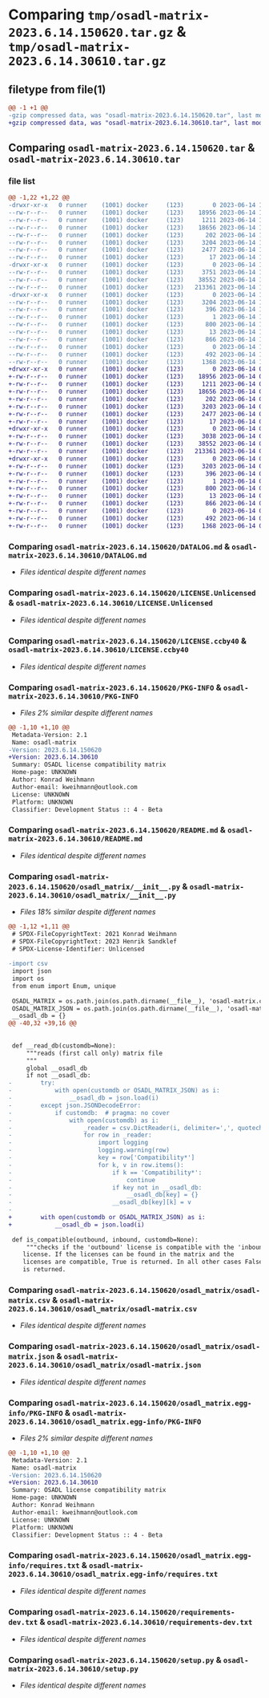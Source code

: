# Comparing `tmp/osadl-matrix-2023.6.14.150620.tar.gz` & `tmp/osadl-matrix-2023.6.14.30610.tar.gz`

## filetype from file(1)

```diff
@@ -1 +1 @@
-gzip compressed data, was "osadl-matrix-2023.6.14.150620.tar", last modified: Wed Jun 14 15:00:23 2023, max compression
+gzip compressed data, was "osadl-matrix-2023.6.14.30610.tar", last modified: Wed Jun 14 03:19:16 2023, max compression
```

## Comparing `osadl-matrix-2023.6.14.150620.tar` & `osadl-matrix-2023.6.14.30610.tar`

### file list

```diff
@@ -1,22 +1,22 @@
-drwxr-xr-x   0 runner    (1001) docker     (123)        0 2023-06-14 15:00:23.808478 osadl-matrix-2023.6.14.150620/
--rw-r--r--   0 runner    (1001) docker     (123)    18956 2023-06-14 14:59:56.000000 osadl-matrix-2023.6.14.150620/DATALOG.md
--rw-r--r--   0 runner    (1001) docker     (123)     1211 2023-06-14 14:59:56.000000 osadl-matrix-2023.6.14.150620/LICENSE.Unlicensed
--rw-r--r--   0 runner    (1001) docker     (123)    18656 2023-06-14 14:59:56.000000 osadl-matrix-2023.6.14.150620/LICENSE.ccby40
--rw-r--r--   0 runner    (1001) docker     (123)      202 2023-06-14 14:59:56.000000 osadl-matrix-2023.6.14.150620/MANIFEST.in
--rw-r--r--   0 runner    (1001) docker     (123)     3204 2023-06-14 15:00:23.808478 osadl-matrix-2023.6.14.150620/PKG-INFO
--rw-r--r--   0 runner    (1001) docker     (123)     2477 2023-06-14 14:59:56.000000 osadl-matrix-2023.6.14.150620/README.md
--rw-r--r--   0 runner    (1001) docker     (123)       17 2023-06-14 15:00:20.000000 osadl-matrix-2023.6.14.150620/VERSION
-drwxr-xr-x   0 runner    (1001) docker     (123)        0 2023-06-14 15:00:23.808478 osadl-matrix-2023.6.14.150620/osadl_matrix/
--rw-r--r--   0 runner    (1001) docker     (123)     3751 2023-06-14 14:59:56.000000 osadl-matrix-2023.6.14.150620/osadl_matrix/__init__.py
--rw-r--r--   0 runner    (1001) docker     (123)    38552 2023-06-14 14:59:56.000000 osadl-matrix-2023.6.14.150620/osadl_matrix/osadl-matrix.csv
--rw-r--r--   0 runner    (1001) docker     (123)   213361 2023-06-14 14:59:56.000000 osadl-matrix-2023.6.14.150620/osadl_matrix/osadl-matrix.json
-drwxr-xr-x   0 runner    (1001) docker     (123)        0 2023-06-14 15:00:23.808478 osadl-matrix-2023.6.14.150620/osadl_matrix.egg-info/
--rw-r--r--   0 runner    (1001) docker     (123)     3204 2023-06-14 15:00:23.000000 osadl-matrix-2023.6.14.150620/osadl_matrix.egg-info/PKG-INFO
--rw-r--r--   0 runner    (1001) docker     (123)      396 2023-06-14 15:00:23.000000 osadl-matrix-2023.6.14.150620/osadl_matrix.egg-info/SOURCES.txt
--rw-r--r--   0 runner    (1001) docker     (123)        1 2023-06-14 15:00:23.000000 osadl-matrix-2023.6.14.150620/osadl_matrix.egg-info/dependency_links.txt
--rw-r--r--   0 runner    (1001) docker     (123)      800 2023-06-14 15:00:23.000000 osadl-matrix-2023.6.14.150620/osadl_matrix.egg-info/requires.txt
--rw-r--r--   0 runner    (1001) docker     (123)       13 2023-06-14 15:00:23.000000 osadl-matrix-2023.6.14.150620/osadl_matrix.egg-info/top_level.txt
--rw-r--r--   0 runner    (1001) docker     (123)      866 2023-06-14 14:59:56.000000 osadl-matrix-2023.6.14.150620/requirements-dev.txt
--rw-r--r--   0 runner    (1001) docker     (123)        0 2023-06-14 14:59:56.000000 osadl-matrix-2023.6.14.150620/requirements.txt
--rw-r--r--   0 runner    (1001) docker     (123)      492 2023-06-14 15:00:23.808478 osadl-matrix-2023.6.14.150620/setup.cfg
--rw-r--r--   0 runner    (1001) docker     (123)     1368 2023-06-14 14:59:56.000000 osadl-matrix-2023.6.14.150620/setup.py
+drwxr-xr-x   0 runner    (1001) docker     (123)        0 2023-06-14 03:19:16.815147 osadl-matrix-2023.6.14.30610/
+-rw-r--r--   0 runner    (1001) docker     (123)    18956 2023-06-14 03:18:41.000000 osadl-matrix-2023.6.14.30610/DATALOG.md
+-rw-r--r--   0 runner    (1001) docker     (123)     1211 2023-06-14 03:18:41.000000 osadl-matrix-2023.6.14.30610/LICENSE.Unlicensed
+-rw-r--r--   0 runner    (1001) docker     (123)    18656 2023-06-14 03:18:41.000000 osadl-matrix-2023.6.14.30610/LICENSE.ccby40
+-rw-r--r--   0 runner    (1001) docker     (123)      202 2023-06-14 03:18:41.000000 osadl-matrix-2023.6.14.30610/MANIFEST.in
+-rw-r--r--   0 runner    (1001) docker     (123)     3203 2023-06-14 03:19:16.815147 osadl-matrix-2023.6.14.30610/PKG-INFO
+-rw-r--r--   0 runner    (1001) docker     (123)     2477 2023-06-14 03:18:41.000000 osadl-matrix-2023.6.14.30610/README.md
+-rw-r--r--   0 runner    (1001) docker     (123)       17 2023-06-14 03:19:10.000000 osadl-matrix-2023.6.14.30610/VERSION
+drwxr-xr-x   0 runner    (1001) docker     (123)        0 2023-06-14 03:19:16.811147 osadl-matrix-2023.6.14.30610/osadl_matrix/
+-rw-r--r--   0 runner    (1001) docker     (123)     3038 2023-06-14 03:18:41.000000 osadl-matrix-2023.6.14.30610/osadl_matrix/__init__.py
+-rw-r--r--   0 runner    (1001) docker     (123)    38552 2023-06-14 03:18:41.000000 osadl-matrix-2023.6.14.30610/osadl_matrix/osadl-matrix.csv
+-rw-r--r--   0 runner    (1001) docker     (123)   213361 2023-06-14 03:18:41.000000 osadl-matrix-2023.6.14.30610/osadl_matrix/osadl-matrix.json
+drwxr-xr-x   0 runner    (1001) docker     (123)        0 2023-06-14 03:19:16.815147 osadl-matrix-2023.6.14.30610/osadl_matrix.egg-info/
+-rw-r--r--   0 runner    (1001) docker     (123)     3203 2023-06-14 03:19:16.000000 osadl-matrix-2023.6.14.30610/osadl_matrix.egg-info/PKG-INFO
+-rw-r--r--   0 runner    (1001) docker     (123)      396 2023-06-14 03:19:16.000000 osadl-matrix-2023.6.14.30610/osadl_matrix.egg-info/SOURCES.txt
+-rw-r--r--   0 runner    (1001) docker     (123)        1 2023-06-14 03:19:16.000000 osadl-matrix-2023.6.14.30610/osadl_matrix.egg-info/dependency_links.txt
+-rw-r--r--   0 runner    (1001) docker     (123)      800 2023-06-14 03:19:16.000000 osadl-matrix-2023.6.14.30610/osadl_matrix.egg-info/requires.txt
+-rw-r--r--   0 runner    (1001) docker     (123)       13 2023-06-14 03:19:16.000000 osadl-matrix-2023.6.14.30610/osadl_matrix.egg-info/top_level.txt
+-rw-r--r--   0 runner    (1001) docker     (123)      866 2023-06-14 03:18:41.000000 osadl-matrix-2023.6.14.30610/requirements-dev.txt
+-rw-r--r--   0 runner    (1001) docker     (123)        0 2023-06-14 03:18:41.000000 osadl-matrix-2023.6.14.30610/requirements.txt
+-rw-r--r--   0 runner    (1001) docker     (123)      492 2023-06-14 03:19:16.815147 osadl-matrix-2023.6.14.30610/setup.cfg
+-rw-r--r--   0 runner    (1001) docker     (123)     1368 2023-06-14 03:18:41.000000 osadl-matrix-2023.6.14.30610/setup.py
```

### Comparing `osadl-matrix-2023.6.14.150620/DATALOG.md` & `osadl-matrix-2023.6.14.30610/DATALOG.md`

 * *Files identical despite different names*

### Comparing `osadl-matrix-2023.6.14.150620/LICENSE.Unlicensed` & `osadl-matrix-2023.6.14.30610/LICENSE.Unlicensed`

 * *Files identical despite different names*

### Comparing `osadl-matrix-2023.6.14.150620/LICENSE.ccby40` & `osadl-matrix-2023.6.14.30610/LICENSE.ccby40`

 * *Files identical despite different names*

### Comparing `osadl-matrix-2023.6.14.150620/PKG-INFO` & `osadl-matrix-2023.6.14.30610/PKG-INFO`

 * *Files 2% similar despite different names*

```diff
@@ -1,10 +1,10 @@
 Metadata-Version: 2.1
 Name: osadl-matrix
-Version: 2023.6.14.150620
+Version: 2023.6.14.30610
 Summary: OSADL license compatibility matrix
 Home-page: UNKNOWN
 Author: Konrad Weihmann
 Author-email: kweihmann@outlook.com
 License: UNKNOWN
 Platform: UNKNOWN
 Classifier: Development Status :: 4 - Beta
```

### Comparing `osadl-matrix-2023.6.14.150620/README.md` & `osadl-matrix-2023.6.14.30610/README.md`

 * *Files identical despite different names*

### Comparing `osadl-matrix-2023.6.14.150620/osadl_matrix/__init__.py` & `osadl-matrix-2023.6.14.30610/osadl_matrix/__init__.py`

 * *Files 18% similar despite different names*

```diff
@@ -1,12 +1,11 @@
 # SPDX-FileCopyrightText: 2021 Konrad Weihmann
 # SPDX-FileCopyrightText: 2023 Henrik Sandklef
 # SPDX-License-Identifier: Unlicensed
 
-import csv
 import json
 import os
 from enum import Enum, unique
 
 OSADL_MATRIX = os.path.join(os.path.dirname(__file__), 'osadl-matrix.csv')
 OSADL_MATRIX_JSON = os.path.join(os.path.dirname(__file__), 'osadl-matrix.json')
 __osadl_db = {}
@@ -40,32 +39,16 @@
 
 
 def __read_db(customdb=None):
     """reads (first call only) matrix file
     """
     global __osadl_db
     if not __osadl_db:
-        try:
-            with open(customdb or OSADL_MATRIX_JSON) as i:
-                __osadl_db = json.load(i)
-        except json.JSONDecodeError:
-            if customdb:  # pragma: no cover
-                with open(customdb) as i:
-                    _reader = csv.DictReader(i, delimiter=',', quotechar='"')
-                    for row in _reader:
-                        import logging
-                        logging.warning(row)
-                        key = row['Compatibility*']
-                        for k, v in row.items():
-                            if k == 'Compatibility*':
-                                continue
-                            if key not in __osadl_db:
-                                __osadl_db[key] = {}
-                            __osadl_db[key][k] = v
-
+        with open(customdb or OSADL_MATRIX_JSON) as i:
+            __osadl_db = json.load(i)
 
 def is_compatible(outbound, inbound, customdb=None):
     """checks if the 'outbound' license is compatible with the 'inbound'
    license. If the licenses can be found in the matrix and the
    licenses are compatible, True is returned. In all other cases False
    is returned.
```

### Comparing `osadl-matrix-2023.6.14.150620/osadl_matrix/osadl-matrix.csv` & `osadl-matrix-2023.6.14.30610/osadl_matrix/osadl-matrix.csv`

 * *Files identical despite different names*

### Comparing `osadl-matrix-2023.6.14.150620/osadl_matrix/osadl-matrix.json` & `osadl-matrix-2023.6.14.30610/osadl_matrix/osadl-matrix.json`

 * *Files identical despite different names*

### Comparing `osadl-matrix-2023.6.14.150620/osadl_matrix.egg-info/PKG-INFO` & `osadl-matrix-2023.6.14.30610/osadl_matrix.egg-info/PKG-INFO`

 * *Files 2% similar despite different names*

```diff
@@ -1,10 +1,10 @@
 Metadata-Version: 2.1
 Name: osadl-matrix
-Version: 2023.6.14.150620
+Version: 2023.6.14.30610
 Summary: OSADL license compatibility matrix
 Home-page: UNKNOWN
 Author: Konrad Weihmann
 Author-email: kweihmann@outlook.com
 License: UNKNOWN
 Platform: UNKNOWN
 Classifier: Development Status :: 4 - Beta
```

### Comparing `osadl-matrix-2023.6.14.150620/osadl_matrix.egg-info/requires.txt` & `osadl-matrix-2023.6.14.30610/osadl_matrix.egg-info/requires.txt`

 * *Files identical despite different names*

### Comparing `osadl-matrix-2023.6.14.150620/requirements-dev.txt` & `osadl-matrix-2023.6.14.30610/requirements-dev.txt`

 * *Files identical despite different names*

### Comparing `osadl-matrix-2023.6.14.150620/setup.py` & `osadl-matrix-2023.6.14.30610/setup.py`

 * *Files identical despite different names*

